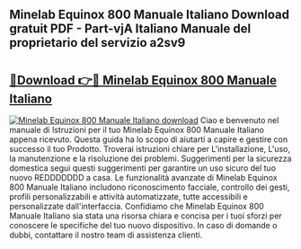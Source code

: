 ## Minelab Equinox 800 Manuale Italiano Download gratuit PDF - Part-vjA Italiano Manuale del proprietario del servizio a2sv9

# <h2><a href="http://dffqxl2.blite.top/?on=Minelab+Equinox+800+Manuale+Italiano">🔗Download 👉🔴 Minelab Equinox 800 Manuale Italiano</a></h2>

[![Minelab Equinox 800 Manuale Italiano download](https://i.imgur.com/lujVjoI.png)](http://dffqxl2.blite.top/?on=Minelab+Equinox+800+Manuale+Italiano)
Ciao e benvenuto nel manuale di Istruzioni per il tuo Minelab Equinox 800 Manuale Italiano appena ricevuto. Questa guida ha lo scopo di aiutarti a capire e gestire con successo il tuo Prodotto. Troverai istruzioni chiare per L'installazione, L'uso, la manutenzione e la risoluzione dei problemi. Suggerimenti per la sicurezza domestica segui questi suggerimenti per garantire un uso sicuro del tuo nuovo REDDDDDDD a casa. Le funzionalità avanzate di Minelab Equinox 800 Manuale Italiano includono riconoscimento facciale, controllo dei gesti, profili personalizzabili e attività automatizzate, tutte accessibili e personalizzate dall'interfaccia. Confidiamo che Minelab Equinox 800 Manuale Italiano sia stata una risorsa chiara e concisa per i tuoi sforzi per conoscere le specifiche del tuo nuovo dispositivo. In caso di domande o dubbi, contattare il nostro team di assistenza clienti.
